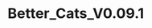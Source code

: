 # Better_Cats_V0.09.1

<!-- 11 MAY 2024
Better Cats V0.09_1

All credit for the creation of this resourcepack goes to Mr Blue Yeti, the creator of BetterCats
The original download of this resourcepack can be found on Curseforge: https://www.curseforge.com/minecraft/texture-packs/better-cats-minecraft

This resourcepack was edited by CodexCracked. It was changed so that the texture used on the cats would match their minecraft variant.
The edited files are in the Better_Cats_V0.09\assets\minecraft\optifine\mob\cat folder, with an unedited version existing in the Better_Cats_V0.09\assets\minecraft\mcpatcher\mob\cat folder.
I also got the ocelot variants working.
The pack.mcmeta file was tweaked to format this resourcepack for 1.20.4

Enjoy this fork, and have fun playing minecraft! -->
 
